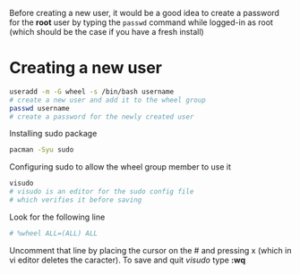 Before creating a new user, it would be a good idea to create a password for the **root** user by typing the `passwd` command while logged-in as root (which should be the case if you have a fresh install)
# Creating a new user
````bash
useradd -m -G wheel -s /bin/bash username
# create a new user and add it to the wheel group
passwd username
# create a password for the newly created user
````
Installing sudo package
````bash
pacman -Syu sudo
````
Configuring sudo to allow the wheel group member to use it
````bash
visudo
# visudo is an editor for the sudo config file
# which verifies it before saving
````
Look for the following line
````bash
# %wheel ALL=(ALL) ALL
````
Uncomment that line by placing the cursor on the # and pressing x (which in vi editor deletes the caracter). To save and quit *visudo* type **:wq**
